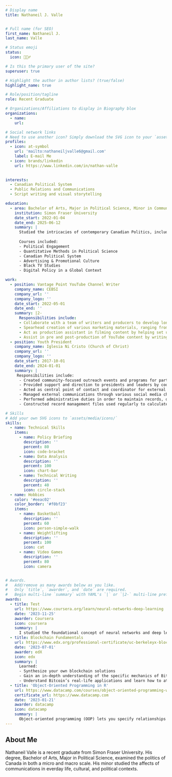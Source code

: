 ```yaml
---
# Display name
title: Nathaneil J. Valle 


# Full name (for SEO)
first_name: Nathaneil J.
last_name: Valle

# Status emoji
status:
  icon: 🙋🏽‍♂️

# Is this the primary user of the site?
superuser: true

# Highlight the author in author lists? (true/false)
highlight_name: true

# Role/position/tagline
role: Recent Graduate

# Organizations/Affiliations to display in Biography blox
organizations:
  - name: 
    url: 

# Social network links
# Need to use another icon? Simply download the SVG icon to your `assets/media/icons/` folder.
profiles:
  - icon: at-symbol
    url: 'mailto:nathaneiljvalle6@gmail.com'
    label: E-mail Me
  - icon: brands/linkedin
    url: https://www.linkedin.com/in/nathan-valle
  

interests:
  - Canadian Political System
  - Public Relations and Communications
  - Script writing and visual storytelling

education:
  - area: Bachelor of Arts, Major in Political Science, Minor in Communications
    institution: Simon Fraser University
    date_start: 2022-01-04
    date_end: 2025-06-12
    summary: |
      Studied the intricacies of contemporary Canadian Politics, including research into the Canadian constitution and examination of political instutions within Canada. Study was also conducted on theories of communications, and how communications influences our everday life alongside political contexts. 
   
      Courses included:
      - Political Engagement
      - Quantitative Methods in Political Science
      - Canadian Political System
      - Advertising & Promotional Culture
      - Black TV Studies
      - Digital Policy in a Global Context

work:
  - position: Vantage Point YouTube Channel Writer
    company_name: CEBSI
    company_url: ''
    company_logo: ''
    date_start: 2022-05-01
    date_end: ''
    summary: |2-
      Responsibilities include:
      - Collaborate with a team of writers and producers to develop long-form content which enhances viewer understanding of family and community topics
      - Spearhead creation of various marketing materials, ranging from Instagram reels and blog posts, to increase engagement and interaction
      - Act as production assistant in filming content by helping set up filming location, lighting, and take BTS photos for documentation
      - Assist in pre and post-production of YouTube content by writing and editing scripts before filming, as well as editing transcripts for captions
  - position: Youth President
    company_name: Iglesia Ni Cristo (Church of Christ)
    company_url: ''
    company_logo: ''
    date_start: 2017-10-01
    date_end: 2024-01-01
    summary: |
     Responsibilities include:
      - Created community-focused outreach events and programs for participants of all ages to foster strong connections and relationships
      - Provided support and direction to presidents and leaders by coordinating with team members throughout the lanning phase of large-scale community events
      - Acted as central point of contact and coordinator for external agencies to help foster positive relationships with internal and external partnerships
      - Managed external communications through various social media channels for marketing purposes, and internally through messaging softwares
      - Performed administrative duties in order to maintain records, databases, and financial documents with respect to confidentiality
      - Constructed record management files used regularly to calculate participant attendance, venue information, and gather participant feedback

# Skills
# Add your own SVG icons to `assets/media/icons/`
skills:
  - name: Technical Skills
    items:
      - name: Policy Briefing
        description: ''
        percent: 80
        icon: code-bracket
      - name: Data Analysis
        description: ''
        percent: 100
        icon: chart-bar
      - name: Technical Writing
        description: ''
        percent: 40
        icon: circle-stack
  - name: Hobbies
    color: '#eeac02'
    color_border: '#f0bf23'
    items:
      - name: Basketball
        description: ''
        percent: 60
        icon: person-simple-walk
      - name: Weightlifting
        description: ''
        percent: 100
        icon: cat
      - name: Video Games
        description: ''
        percent: 80
        icon: camera


# Awards.
#   Add/remove as many awards below as you like.
#   Only `title`, `awarder`, and `date` are required.
#   Begin multi-line `summary` with YAML's `|` or `|2-` multi-line prefix and indent 2 spaces below.
awards:
  - title: Test
    url: https://www.coursera.org/learn/neural-networks-deep-learning
    date: '2023-11-25'
    awarder: Coursera
    icon: coursera
    summary: |
      I studied the foundational concept of neural networks and deep learning. By the end, I was familiar with the significant technological trends driving the rise of deep learning; build, train, and apply fully connected deep neural networks; implement efficient (vectorized) neural networks; identify key parameters in a neural network’s architecture; and apply deep learning to your own applications.
  - title: Blockchain Fundamentals
    url: https://www.edx.org/professional-certificate/uc-berkeleyx-blockchain-fundamentals
    date: '2023-07-01'
    awarder: edX
    icon: edx
    summary: |
      Learned:
      - Synthesize your own blockchain solutions
      - Gain an in-depth understanding of the specific mechanics of Bitcoin
      - Understand Bitcoin’s real-life applications and learn how to attack and destroy Bitcoin, Ethereum, smart contracts and Dapps, and alternatives to Bitcoin’s Proof-of-Work consensus algorithm
  - title: 'Object-Oriented Programming in R'
    url: https://www.datacamp.com/courses/object-oriented-programming-with-s3-and-r6-in-r
    certificate_url: https://www.datacamp.com
    date: '2023-01-21'
    awarder: datacamp
    icon: datacamp
    summary: |
      Object-oriented programming (OOP) lets you specify relationships between functions and the objects that they can act on, helping you manage complexity in your code. This is an intermediate level course, providing an introduction to OOP, using the S3 and R6 systems. S3 is a great day-to-day R programming tool that simplifies some of the functions that you write. R6 is especially useful for industry-specific analyses, working with web APIs, and building GUIs.
---
```


## About Me

Nathaneil Valle is a recent graduate from Simon Fraser University. His degree, Bachelor of Arts, Major in Political Science, examined the politics of Canada in both a micro and macro scale. His minor studied the affects of communications in everday life, cultural, and political contexts. 
